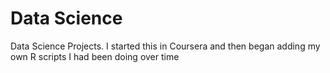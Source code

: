 # Data Science
Data Science Projects.  I started this in Coursera and then began adding my own R scripts I had been doing over time
